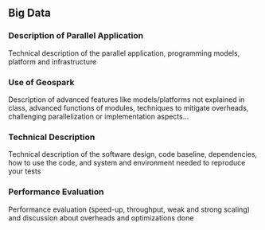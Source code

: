 ## Big Data

### Description of Parallel Application
Technical description of the parallel application, programming models, platform and infrastructure

### Use of Geospark
Description of advanced features like models/platforms not explained in class, advanced functions of modules, techniques to mitigate overheads, challenging parallelization or implementation aspects...

### Technical Description
Technical description of the software design, code baseline, dependencies, how to use the code, and system and environment needed to reproduce your tests

### Performance Evaluation
Performance evaluation (speed-up, throughput, weak and strong scaling) and discussion about overheads and optimizations done
